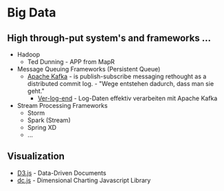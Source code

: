 # Big Data 

## High through-put system's and frameworks ...
* Hadoop
  * Ted Dunning - APP from MapR
* Message Queuing Frameworks (Persistent Queue)
  * [Apache Kafka](http://kafka.apache.org) - is publish-subscribe messaging rethought as a distributed commit log. - "Wege entstehen dadurch, dass man sie geht."
    - [Ver-log-end](https://www.innoq.com/de/articles/2013/08/log-daten-verarbeiten-mit-kafka/) - Log-Daten effektiv verarbeiten mit Apache Kafka 
* Stream Processing Frameworks
  - Storm
  - Spark (Stream)
  - Spring XD
  - ...

## Visualization 
 * [D3.js](d3js.org) - Data-Driven Documents
 * [dc.js](https://dc-js.github.io/dc.js/) - Dimensional Charting Javascript Library

